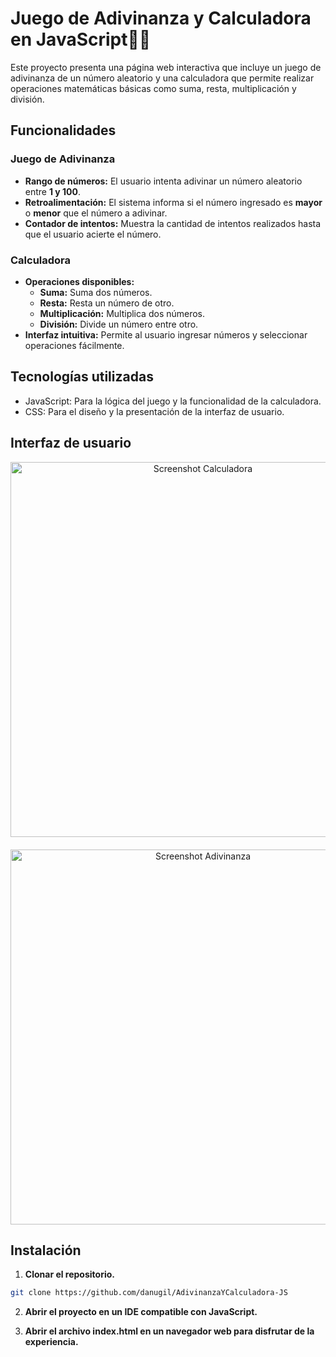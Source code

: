 # Juego de Adivinanza y Calculadora en JavaScript👩‍💻

Este proyecto presenta una página web interactiva que incluye un juego de adivinanza de un número aleatorio y una calculadora que permite realizar operaciones matemáticas básicas como suma, resta, multiplicación y división.


## Funcionalidades

### Juego de Adivinanza
- **Rango de números:** El usuario intenta adivinar un número aleatorio entre **1 y 100**.
- **Retroalimentación:** El sistema informa si el número ingresado es **mayor** o **menor** que el número a adivinar.
- **Contador de intentos:** Muestra la cantidad de intentos realizados hasta que el usuario acierte el número.

### Calculadora
- **Operaciones disponibles:**
  - **Suma:** Suma dos números.
  - **Resta:** Resta un número de otro.
  - **Multiplicación:** Multiplica dos números.
  - **División:** Divide un número entre otro.
- **Interfaz intuitiva:** Permite al usuario ingresar números y seleccionar operaciones fácilmente.


## Tecnologías utilizadas

- JavaScript: Para la lógica del juego y la funcionalidad de la calculadora.
- CSS: Para el diseño y la presentación de la interfaz de usuario.


 ## Interfaz de usuario

<div align="center">  
  <img align="center" src="https://i.ibb.co/rKhn7x8/calculadora.png"  width=600 alt="Screenshot Calculadora" style="margin-bottom: 20px;" heigth="110%">
  <img align="center" src="https://i.ibb.co/SPFzR1w/adivinanza.png"  width=600 alt="Screenshot Adivinanza">
</div>


## Instalación

1. **Clonar el repositorio.**
```bash
git clone https://github.com/danugil/AdivinanzaYCalculadora-JS
```

2. **Abrir el proyecto en un IDE compatible con JavaScript.**

3. **Abrir el archivo index.html en un navegador web para disfrutar de la experiencia.**
